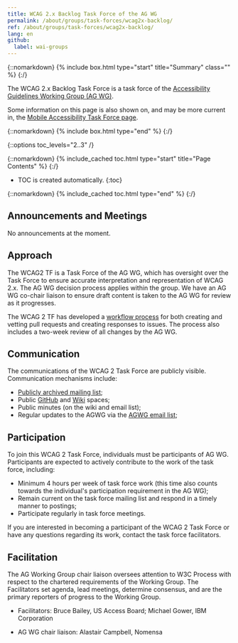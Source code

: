 ```yaml
---
title: WCAG 2.x Backlog Task Force of the AG WG
permalink: /about/groups/task-forces/wcag2x-backlog/
ref: /about/groups/task-forces/wcag2x-backlog/
lang: en
github:
  label: wai-groups
---
```


{::nomarkdown}
{% include box.html type="start" title="Summary" class="" %}
{:/}

The WCAG 2.x Backlog Task Force is a task force of the [Accessibility Guidelines Working Group (AG WG)](/about/groups/agwg/).

Some information on this page is also shown on, and may be more current in, the [Mobile Accessibility Task Force page](https://www.w3.org/groups/tf/wcag2x-backlog/).

{::nomarkdown}
{% include box.html type="end" %}
{:/}

{::options toc_levels="2..3" /}

{::nomarkdown}
{% include_cached toc.html type="start" title="Page Contents" %}
{:/}

-   TOC is created automatically.
{:toc}

{::nomarkdown}
{% include_cached toc.html type="end" %}
{:/}

## Announcements and Meetings

No announcements at the moment.

## Approach
The WCAG2 TF is a Task Force of the AG WG, which has oversight over the Task Force to ensure accurate interpretation and representation of WCAG 2.x. The AG WG decision process applies within the group. We have an AG WG co-chair liaison to ensure draft content is taken to the AG WG for review as it progresses.

The WCAG 2 TF has developed a [workflow process](https://github.com/w3c/wcag/wiki/WCAG-2-Task-Force-process) for both creating and vetting pull requests and creating responses to issues. The process also includes a two-week review of all changes by the AG WG.

## Communication
The communications of the WCAG 2 Task Force are publicly visible. Communication mechanisms include:

* [Publicly archived mailing list](https://lists.w3.org/Archives/Public/public-wcag2-issues/);
* Public [GitHub](https://github.com/w3c/wcag/) and [Wiki](https://github.com/w3c/wcag/wiki) spaces;
* Public minutes (on the wiki and email list);
* Regular updates to the AGWG via the [AGWG email list](https://lists.w3.org/Archives/Public/w3c-wai-gl/);

## Participation
To join this WCAG 2 Task Force, individuals must be participants of AG WG. Participants are expected to actively contribute to the work of the task force, including:

* Minimum 4 hours per week of task force work (this time also counts towards the individual's participation requirement in the AG WG);
* Remain current on the task force mailing list and respond in a timely manner to postings;
* Participate regularly in task force meetings.

If you are interested in becoming a participant of the WCAG 2 Task Force or have any questions regarding its work, contact the task force facilitators.

## Facilitation
The AG Working Group chair liaison oversees attention to W3C Process with respect to the chartered requirements of the Working Group. The Facilitators set agenda, lead meetings, determine consensus, and are the primary reporters of progress to the Working Group.

* Facilitators: Bruce Bailey, US Access Board; Michael Gower, IBM Corporation

* AG WG chair liaison: Alastair Campbell, Nomensa